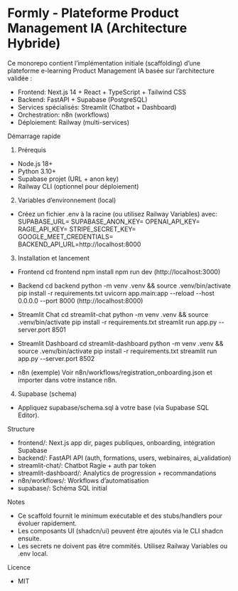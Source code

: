 # Formly - Plateforme Product Management IA (Architecture Hybride)

Ce monorepo contient l’implémentation initiale (scaffolding) d’une plateforme e-learning Product Management IA basée sur l’architecture validée :
- Frontend: Next.js 14 + React + TypeScript + Tailwind CSS
- Backend: FastAPI + Supabase (PostgreSQL)
- Services spécialisés: Streamlit (Chatbot + Dashboard)
- Orchestration: n8n (workflows)
- Déploiement: Railway (multi-services)

Démarrage rapide

1) Prérequis
- Node.js 18+
- Python 3.10+
- Supabase projet (URL + anon key)
- Railway CLI (optionnel pour déploiement)

2) Variables d’environnement (local)
- Créez un fichier .env à la racine (ou utilisez Railway Variables) avec:
  SUPABASE_URL=
  SUPABASE_ANON_KEY=
  OPENAI_API_KEY=
  RAGIE_API_KEY=
  STRIPE_SECRET_KEY=
  GOOGLE_MEET_CREDENTIALS=
  BACKEND_API_URL=http://localhost:8000

3) Installation et lancement
- Frontend
  cd frontend
  npm install
  npm run dev
  (http://localhost:3000)

- Backend
  cd backend
  python -m venv .venv && source .venv/bin/activate
  pip install -r requirements.txt
  uvicorn app.main:app --reload --host 0.0.0.0 --port 8000
  (http://localhost:8000)

- Streamlit Chat
  cd streamlit-chat
  python -m venv .venv && source .venv/bin/activate
  pip install -r requirements.txt
  streamlit run app.py --server.port 8501

- Streamlit Dashboard
  cd streamlit-dashboard
  python -m venv .venv && source .venv/bin/activate
  pip install -r requirements.txt
  streamlit run app.py --server.port 8502

- n8n (exemple)
  Voir n8n/workflows/registration_onboarding.json et importer dans votre instance n8n.

4) Supabase (schema)
- Appliquez supabase/schema.sql à votre base (via Supabase SQL Editor).

Structure

- frontend/: Next.js app dir, pages publiques, onboarding, intégration Supabase
- backend/: FastAPI API (auth, formations, users, webinaires, ai_validation)
- streamlit-chat/: Chatbot Ragie + auth par token
- streamlit-dashboard/: Analytics de progression + recommandations
- n8n/workflows/: Workflows d’automatisation
- supabase/: Schéma SQL initial

Notes
- Ce scaffold fournit le minimum exécutable et des stubs/handlers pour évoluer rapidement.
- Les composants UI (shadcn/ui) peuvent être ajoutés via le CLI shadcn ensuite.
- Les secrets ne doivent pas être commités. Utilisez Railway Variables ou .env local.

Licence
- MIT

